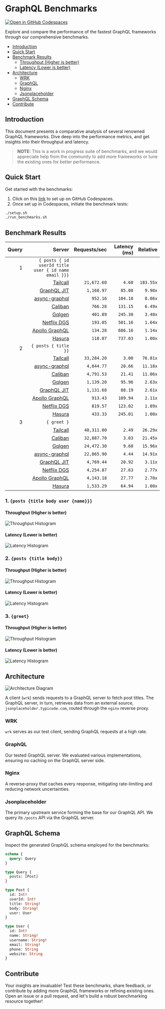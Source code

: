 # GraphQL Benchmarks <!-- omit from toc -->

[![Open in GitHub Codespaces](https://github.com/codespaces/badge.svg)](https://codespaces.new/tailcallhq/graphql-benchmarks)

Explore and compare the performance of the fastest GraphQL frameworks through our comprehensive benchmarks.

- [Introduction](#introduction)
- [Quick Start](#quick-start)
- [Benchmark Results](#benchmark-results)
  - [Throughput (Higher is better)](#throughput-higher-is-better)
  - [Latency (Lower is better)](#latency-lower-is-better)
- [Architecture](#architecture)
  - [WRK](#wrk)
  - [GraphQL](#graphql)
  - [Nginx](#nginx)
  - [Jsonplaceholder](#jsonplaceholder)
- [GraphQL Schema](#graphql-schema)
- [Contribute](#contribute)

[Tailcall]: https://github.com/tailcallhq/tailcall
[Gqlgen]: https://github.com/99designs/gqlgen
[Apollo GraphQL]: https://github.com/apollographql/apollo-server
[Netflix DGS]: https://github.com/netflix/dgs-framework
[Caliban]: https://github.com/ghostdogpr/caliban
[async-graphql]: https://github.com/async-graphql/async-graphql
[Hasura]: https://github.com/hasura/graphql-engine
[GraphQL JIT]: https://github.com/zalando-incubator/graphql-jit

## Introduction

This document presents a comparative analysis of several renowned GraphQL frameworks. Dive deep into the performance metrics, and get insights into their throughput and latency.

> **NOTE:** This is a work in progress suite of benchmarks, and we would appreciate help from the community to add more frameworks or tune the existing ones for better performance.

## Quick Start

Get started with the benchmarks:

1. Click on this [link](https://codespaces.new/tailcallhq/graphql-benchmarks) to set up on GitHub Codespaces.
2. Once set up in Codespaces, initiate the benchmark tests:

```bash
./setup.sh
./run_benchmarks.sh
```

## Benchmark Results

<!-- PERFORMANCE_RESULTS_START -->

| Query | Server | Requests/sec | Latency (ms) | Relative |
|-------:|--------:|--------------:|--------------:|---------:|
| 1 | `{ posts { id userId title user { id name email }}}` |
|| [Tailcall] | `21,672.60` | `4.60` | `183.55x` |
|| [GraphQL JIT] | `1,168.97` | `85.08` | `9.90x` |
|| [async-graphql] | `952.16` | `104.18` | `8.06x` |
|| [Caliban] | `766.28` | `131.15` | `6.49x` |
|| [Gqlgen] | `401.89` | `245.30` | `3.40x` |
|| [Netflix DGS] | `193.05` | `501.16` | `1.64x` |
|| [Apollo GraphQL] | `134.28` | `686.16` | `1.14x` |
|| [Hasura] | `118.07` | `737.03` | `1.00x` |
| 2 | `{ posts { title }}` |
|| [Tailcall] | `33,284.20` | `3.00` | `76.81x` |
|| [async-graphql] | `4,844.77` | `20.66` | `11.18x` |
|| [Caliban] | `4,791.53` | `21.41` | `11.06x` |
|| [Gqlgen] | `1,139.20` | `95.96` | `2.63x` |
|| [GraphQL JIT] | `1,131.68` | `88.19` | `2.61x` |
|| [Apollo GraphQL] | `913.43` | `109.94` | `2.11x` |
|| [Netflix DGS] | `819.57` | `123.02` | `1.89x` |
|| [Hasura] | `433.33` | `245.01` | `1.00x` |
| 3 | `{ greet }` |
|| [Tailcall] | `40,311.00` | `2.49` | `26.29x` |
|| [Caliban] | `32,887.70` | `3.03` | `21.45x` |
|| [Gqlgen] | `24,472.30` | `9.60` | `15.96x` |
|| [async-graphql] | `22,865.90` | `4.44` | `14.91x` |
|| [GraphQL JIT] | `4,769.44` | `20.92` | `3.11x` |
|| [Netflix DGS] | `4,254.87` | `27.63` | `2.77x` |
|| [Apollo GraphQL] | `4,143.18` | `27.77` | `2.70x` |
|| [Hasura] | `1,533.29` | `64.94` | `1.00x` |

<!-- PERFORMANCE_RESULTS_END -->



### 1. `{posts {title body user {name}}}`
#### Throughput (Higher is better)

![Throughput Histogram](assets/req_sec_histogram1.png)

#### Latency (Lower is better)

![Latency Histogram](assets/latency_histogram1.png)

### 2. `{posts {title body}}`
#### Throughput (Higher is better)

![Throughput Histogram](assets/req_sec_histogram2.png)

#### Latency (Lower is better)

![Latency Histogram](assets/latency_histogram2.png)

### 3. `{greet}`
#### Throughput (Higher is better)

![Throughput Histogram](assets/req_sec_histogram3.png)

#### Latency (Lower is better)

![Latency Histogram](assets/latency_histogram3.png)

## Architecture

![Architecture Diagram](assets/architecture.png)

A client (`wrk`) sends requests to a GraphQL server to fetch post titles. The GraphQL server, in turn, retrieves data from an external source, `jsonplaceholder.typicode.com`, routed through the `nginx` reverse proxy.

### WRK

`wrk` serves as our test client, sending GraphQL requests at a high rate.

### GraphQL

Our tested GraphQL server. We evaluated various implementations, ensuring no caching on the GraphQL server side.

### Nginx

A reverse-proxy that caches every response, mitigating rate-limiting and reducing network uncertainties.

### Jsonplaceholder

The primary upstream service forming the base for our GraphQL API. We query its `/posts` API via the GraphQL server.

## GraphQL Schema

Inspect the generated GraphQL schema employed for the benchmarks:

```graphql
schema {
  query: Query
}

type Query {
  posts: [Post]
}

type Post {
  id: Int!
  userId: Int!
  title: String!
  body: String!
  user: User
}

type User {
  id: Int!
  name: String!
  username: String!
  email: String!
  phone: String
  website: String
}
```

## Contribute

Your insights are invaluable! Test these benchmarks, share feedback, or contribute by adding more GraphQL frameworks or refining existing ones. Open an issue or a pull request, and let's build a robust benchmarking resource together!
